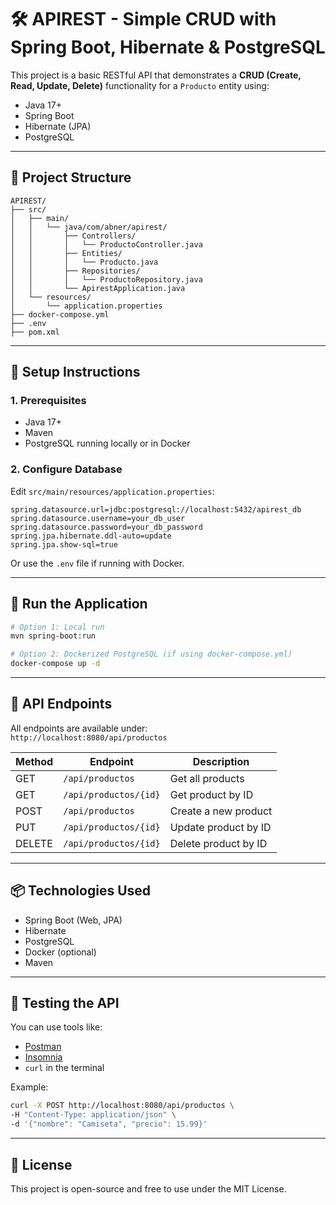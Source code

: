 # 🛠️ APIREST - Simple CRUD with Spring Boot, Hibernate & PostgreSQL

This project is a basic RESTful API that demonstrates a **CRUD (Create, Read, Update, Delete)** functionality for a `Producto` entity using:

- Java 17+
- Spring Boot
- Hibernate (JPA)
- PostgreSQL

---

## 📁 Project Structure

```
APIREST/
├── src/
│   ├── main/
│   │   └── java/com/abner/apirest/
│   │       ├── Controllers/
│   │       │   └── ProductoController.java
│   │       ├── Entities/
│   │       │   └── Producto.java
│   │       ├── Repositories/
│   │       │   └── ProductoRepository.java
│   │       └── ApirestApplication.java
│   └── resources/
│       └── application.properties
├── docker-compose.yml
├── .env
├── pom.xml
```

---

## 🔧 Setup Instructions

### 1. Prerequisites

- Java 17+
- Maven
- PostgreSQL running locally or in Docker

### 2. Configure Database

Edit `src/main/resources/application.properties`:

```properties
spring.datasource.url=jdbc:postgresql://localhost:5432/apirest_db
spring.datasource.username=your_db_user
spring.datasource.password=your_db_password
spring.jpa.hibernate.ddl-auto=update
spring.jpa.show-sql=true
```

Or use the `.env` file if running with Docker.

---

## 🚀 Run the Application

```bash
# Option 1: Local run
mvn spring-boot:run

# Option 2: Dockerized PostgreSQL (if using docker-compose.yml)
docker-compose up -d
```

---

## 📡 API Endpoints

All endpoints are available under:  
`http://localhost:8080/api/productos`

| Method | Endpoint                    | Description            |
|--------|-----------------------------|------------------------|
| GET    | `/api/productos`            | Get all products       |
| GET    | `/api/productos/{id}`       | Get product by ID      |
| POST   | `/api/productos`            | Create a new product   |
| PUT    | `/api/productos/{id}`       | Update product by ID   |
| DELETE | `/api/productos/{id}`       | Delete product by ID   |

---

## 📦 Technologies Used

- Spring Boot (Web, JPA)
- Hibernate
- PostgreSQL
- Docker (optional)
- Maven

---

## 🧪 Testing the API

You can use tools like:

- [Postman](https://www.postman.com/)
- [Insomnia](https://insomnia.rest/)
- `curl` in the terminal

Example:

```bash
curl -X POST http://localhost:8080/api/productos \
-H "Content-Type: application/json" \
-d '{"nombre": "Camiseta", "precio": 15.99}'
```

---

## 📄 License

This project is open-source and free to use under the MIT License.
